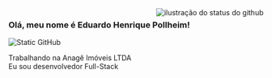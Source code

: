 <img align='right' src="https://github-readme-stats.vercel.app/api?username=edupollheim&show_icons=true&title_color=783c00&text_color=af552e&icon_color=783c00&bg_color=f8efd4&cache_seconds=2300" alt="ilustração do status do github">

### Olá, meu nome é Eduardo Henrique Pollheim!

<img src="https://img.shields.io/static/v1?label=Overview&message=edupollheim&color=f8efd4&style=for-the-badge&logo=GitHub" alt="Static GitHub">

<p>Trabalhando na Anagê Imóveis LTDA<br/> Eu sou desenvolvedor Full-Stack</p>
